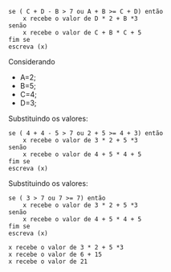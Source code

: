 ```
se ( C + D - B > 7 ou A + B >= C + D) então
    x recebe o valor de D * 2 + B *3
senão
    x recebe o valor de C + B * C + 5
fim se
escreva (x)
```

Considerando 
- A=2;
- B=5; 
- C=4; 
- D=3;

Substituindo os valores:
```
se ( 4 + 4 - 5 > 7 ou 2 + 5 >= 4 + 3) então
    x recebe o valor de 3 * 2 + 5 *3
senão
    x recebe o valor de 4 + 5 * 4 + 5
fim se
escreva (x)
```

Substituindo os valores:
```
se ( 3 > 7 ou 7 >= 7) então
    x recebe o valor de 3 * 2 + 5 *3
senão
    x recebe o valor de 4 + 5 * 4 + 5
fim se
escreva (x)
```

```
x recebe o valor de 3 * 2 + 5 *3
x recebe o valor de 6 + 15
x recebe o valor de 21
```

